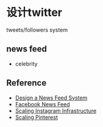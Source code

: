 # 设计twitter

tweets/followers system

## news feed
- celebrity


## Reference
- [Design a News Feed System](https://liuzhenglaichn.gitbook.io/system-design/news-feed/design-a-news-feed-system)
- [Facebook News Feed](https://www.hellointerview.com/learn/system-design/answer-keys/fb-news-feed)
- [Scaling Instagram Infrastructure](https://www.youtube.com/watch?v=hnpzNAPiC0E)
- [Scaling Pinterest](https://www.infoq.com/presentations/pinterest/)
